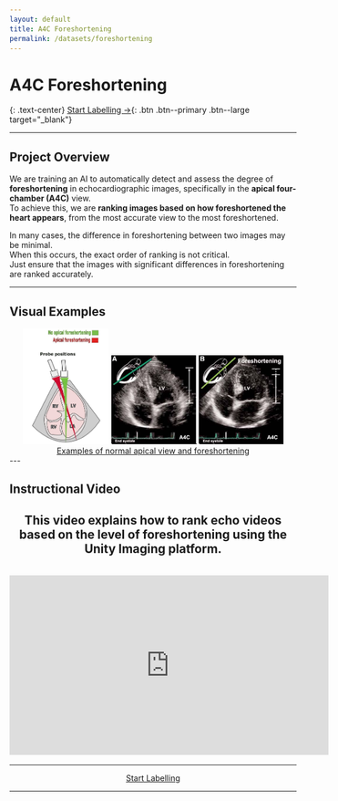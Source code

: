 ```yaml
---
layout: default
title: A4C Foreshortening
permalink: /datasets/foreshortening
---
```


<link rel="stylesheet" href="{{ '/assets/css/datasets.css' | relative_url }}">

<div class="page-wrap" markdown="1">

# A4C Foreshortening

{: .text-center}
[Start Labelling →](https://unityimaging.net/compare/biobank-a4c-quality-foreshortening){: .btn .btn--primary .btn--large target="_blank"}

---

## Project Overview

We are training an AI to automatically detect and assess the degree of **foreshortening** in echocardiographic images, specifically in the **apical four-chamber (A4C)** view.  
To achieve this, we are **ranking images based on how foreshortened the heart appears**, from the most accurate view to the most foreshortened.

In many cases, the difference in foreshortening between two images may be minimal.  
When this occurs, the exact order of ranking is not critical.  
Just ensure that the images with significant differences in foreshortening are ranked accurately.

---

## Visual Examples


<div align="center">
  <img src="/assets/images/datasets/Foreshortening/Foreshortening.jpg" width="30%">
  <img src="/assets/images/datasets/Foreshortening/example.jpg" width="60%">
  <br>
  <a href="https://www.renalfellow.org/2019/09/20/focused-cardiac-ultrasound-for-the-nephrologist-the-apical-window/" target="_blank">
        Examples of normal apical view and foreshortening
      </a>
</div>
---

## Instructional Video

<div align="center">
  <h2>This video explains how to rank echo videos based on the level of foreshortening using the Unity Imaging platform.</h2>
  <br>
  <iframe width="560" height="315"
    src="https://www.youtube.com/embed/txXnAwMYyIk?si=QKxUvPd6nj6QZT2A"
    title="YouTube video player" frameborder="0"
    allow="accelerometer; autoplay; clipboard-write; encrypted-media; gyroscope; picture-in-picture; web-share"
    referrerpolicy="strict-origin-when-cross-origin" allowfullscreen>
  </iframe>
</div>

---

<div align="center">
  <a href="https://unityimaging.net/compare/biobank-a4c-quality-foreshortening"
     class="btn btn--primary btn--large" target="_blank">Start Labelling</a>
</div>

---
